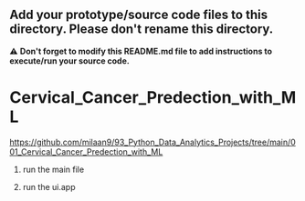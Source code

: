 ## Add your prototype/source code files to this directory. Please don't rename this directory.

⚠ **Don't forget to modify this README.md file to add instructions to execute/run your source code.**


<!--<img src="https://badges.pufler.dev/contributors/milaan9/01_Python_Introduction?size=50&padding=5&bots=true" alt="milaan9"/>-->
 
 
# Cervical_Cancer_Predection_with_ML


https://github.com/milaan9/93_Python_Data_Analytics_Projects/tree/main/001_Cervical_Cancer_Predection_with_ML

1. run the main file

2. run the ui.app
